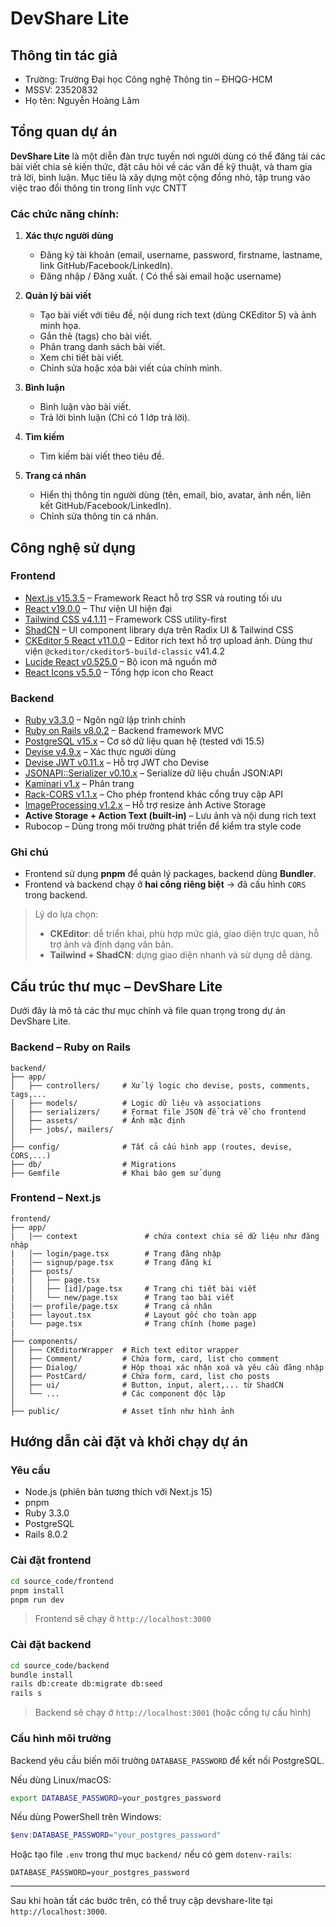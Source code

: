 # DevShare Lite

## Thông tin tác giả

- Trường: Trường Đại học Công nghệ Thông tin – ĐHQG-HCM
- MSSV: 23520832
- Họ tên: Nguyễn Hoàng Lâm


## Tổng quan dự án

**DevShare Lite** là một diễn đàn trực tuyến nơi người dùng có thể đăng tải các bài viết chia sẻ kiến thức, đặt câu hỏi về các vấn đề kỹ thuật, và tham gia trả lời, bình luận. Mục tiêu là xây dựng một cộng đồng nhỏ, tập trung vào việc trao đổi thông tin trong lĩnh vực CNTT

### Các chức năng chính:

1. **Xác thực người dùng**
   - Đăng ký tài khoản (email, username, password, firstname, lastname, link GitHub/Facebook/LinkedIn).
   - Đăng nhập / Đăng xuất. ( Có thể sài email hoặc username)

2. **Quản lý bài viết**
   - Tạo bài viết với tiêu đề, nội dung rich text (dùng CKEditor 5) và ảnh minh họa.
   - Gắn thẻ (tags) cho bài viết.
   - Phân trang danh sách bài viết.
   - Xem chi tiết bài viết.
   - Chỉnh sửa hoặc xóa bài viết của chính mình.

3. **Bình luận**
   - Bình luận vào bài viết.
   - Trả lời bình luận (Chỉ có 1 lớp trả lời).

4. **Tìm kiếm**
   - Tìm kiếm bài viết theo tiêu đề.

5. **Trang cá nhân**
   - Hiển thị thông tin người dùng (tên, email, bio, avatar, ảnh nền, liên kết GitHub/Facebook/LinkedIn).
   - Chỉnh sửa thông tin cá nhân.

##  Công nghệ sử dụng

###  Frontend

- [Next.js v15.3.5](https://nextjs.org/) – Framework React hỗ trợ SSR và routing tối ưu
- [React v19.0.0](https://react.dev/) – Thư viện UI hiện đại
- [Tailwind CSS v4.1.11](https://tailwindcss.com/) – Framework CSS utility-first
- [ShadCN](https://ui.shadcn.com/) – UI component library dựa trên Radix UI & Tailwind CSS
- [CKEditor 5 React v11.0.0](https://ckeditor.com/ckeditor-5/) – Editor rich text hỗ trợ upload ảnh. Dùng thư viện `@ckeditor/ckeditor5-build-classic` v41.4.2
- [Lucide React v0.525.0](https://lucide.dev/) – Bộ icon mã nguồn mở
- [React Icons v5.5.0](https://react-icons.github.io/react-icons/) – Tổng hợp icon cho React

###  Backend

- [Ruby v3.3.0](https://www.ruby-lang.org/en/) – Ngôn ngữ lập trình chính
- [Ruby on Rails v8.0.2](https://rubyonrails.org/) – Backend framework MVC
- [PostgreSQL v15.x](https://www.postgresql.org/) – Cơ sở dữ liệu quan hệ (tested với 15.5)
- [Devise v4.9.x](https://github.com/heartcombo/devise) – Xác thực người dùng
- [Devise JWT v0.11.x](https://github.com/waiting-for-dev/devise-jwt) – Hỗ trợ JWT cho Devise
- [JSONAPI::Serializer v0.10.x](https://github.com/jsonapi-serializer/jsonapi-serializer) – Serialize dữ liệu chuẩn JSON:API
- [Kaminari v1.x](https://github.com/kaminari/kaminari) – Phân trang
- [Rack-CORS v1.1.x](https://github.com/cyu/rack-cors) – Cho phép frontend khác cổng truy cập API
- [ImageProcessing v1.2.x](https://github.com/janko/image_processing) – Hỗ trợ resize ảnh Active Storage
- **Active Storage + Action Text (built-in)** – Lưu ảnh và nội dung rich text
- Rubocop – Dùng trong môi trường phát triển để kiểm tra style code

### Ghi chú

- Frontend sử dụng **pnpm** để quản lý packages, backend dùng **Bundler**.
- Frontend và backend chạy ở **hai cổng riêng biệt** → đã cấu hình `CORS` trong backend.

> Lý do lựa chọn:
> - **CKEditor**: dễ triển khai, phù hợp mức giá, giao diện trực quan, hỗ trợ ảnh và định dạng văn bản.
> - **Tailwind + ShadCN**: dựng giao diện nhanh và sử dụng dễ dàng.

## Cấu trúc thư mục – DevShare Lite

Dưới đây là mô tả các thư mục chính và file quan trọng trong dự án DevShare Lite.


### Backend – Ruby on Rails

```
backend/
├── app/
│   ├── controllers/     # Xử lý logic cho devise, posts, comments, tags,...
│   ├── models/          # Logic dữ liệu và associations
│   ├── serializers/     # Format file JSON để trả về cho frontend
│   ├── assets/          # Ảnh mặc định
│   ├── jobs/, mailers/ 
│
├── config/              # Tất cả cấu hình app (routes, devise, CORS,...)
├── db/                  # Migrations
├── Gemfile              # Khai báo gem sử dụng
```


### Frontend – Next.js 

```
frontend/
├── app/
|   |── context               # chứa context chia sẻ dữ liệu như đăng nhập      
|   │── login/page.tsx        # Trang đăng nhập
|   │── signup/page.tsx       # Trang đăng kí
|   ├── posts/
|   │   ├── page.tsx
|   │   ├── [id]/page.tsx     # Trang chi tiết bài viết
|   │   └── new/page.tsx      # Trang tạo bài viết
|   |── profile/page.tsx      # Trang cá nhân
|   ├── layout.tsx            # Layout gốc cho toàn app
|   └── page.tsx              # Trang chính (home page)
|
├── components/
│   ├── CKEditorWrapper  # Rich text editor wrapper
│   ├── Comment/         # Chứa form, card, list cho comment
│   ├── Dialog/          # Hộp thoại xác nhận xoá và yêu cầu đăng nhập
│   ├── PostCard/        # Chứa form, card, list cho posts
│   ├── ui/              # Button, input, alert,... từ ShadCN
│   └── ...              # Các component độc lập 
│
├── public/              # Asset tĩnh như hình ảnh

```

## Hướng dẫn cài đặt và khởi chạy dự án

### Yêu cầu

- Node.js (phiên bản tương thích với Next.js 15)
- pnpm
- Ruby 3.3.0
- PostgreSQL
- Rails 8.0.2


### Cài đặt frontend

```bash
cd source_code/frontend
pnpm install
pnpm run dev
```

> Frontend sẽ chạy ở `http://localhost:3000`


### Cài đặt backend

```bash
cd source_code/backend
bundle install
rails db:create db:migrate db:seed
rails s
```

> Backend sẽ chạy ở `http://localhost:3001` (hoặc cổng tự cấu hình)


### Cấu hình môi trường

Backend yêu cầu biến môi trường `DATABASE_PASSWORD` để kết nối PostgreSQL.

Nếu  dùng Linux/macOS:

```bash
export DATABASE_PASSWORD=your_postgres_password
```

Nếu  dùng PowerShell trên Windows:

```powershell
$env:DATABASE_PASSWORD="your_postgres_password"
```

Hoặc tạo file `.env` trong thư mục `backend/` nếu có gem `dotenv-rails`:

```env
DATABASE_PASSWORD=your_postgres_password
```
---

Sau khi hoàn tất các bước trên, có thể truy cập devshare-lite tại `http://localhost:3000`.

